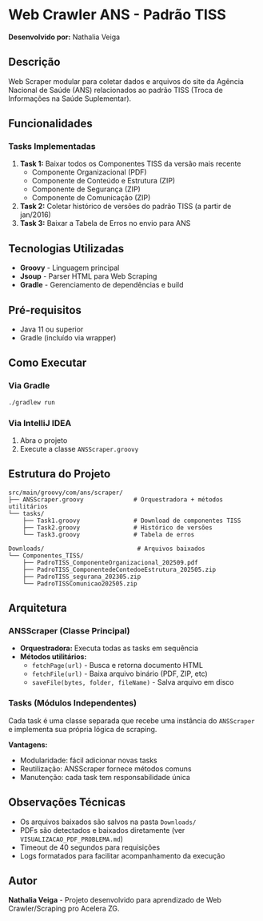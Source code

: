 # Web Crawler ANS - Padrão TISS

**Desenvolvido por:** Nathalia Veiga

## Descrição

Web Scraper modular para coletar dados e arquivos do site da Agência Nacional de Saúde (ANS) relacionados ao padrão TISS (Troca de Informações na Saúde Suplementar).

## Funcionalidades

### Tasks Implementadas

1. **Task 1:** Baixar todos os Componentes TISS da versão mais recente
   - Componente Organizacional (PDF)
   - Componente de Conteúdo e Estrutura (ZIP)
   - Componente de Segurança (ZIP)
   - Componente de Comunicação (ZIP)
2. **Task 2:** Coletar histórico de versões do padrão TISS (a partir de jan/2016)
3. **Task 3:** Baixar a Tabela de Erros no envio para ANS

## Tecnologias Utilizadas

- **Groovy** - Linguagem principal
- **Jsoup** - Parser HTML para Web Scraping
- **Gradle** - Gerenciamento de dependências e build

## Pré-requisitos

- Java 11 ou superior
- Gradle (incluído via wrapper)

## Como Executar

### Via Gradle

```bash
./gradlew run
```

### Via IntelliJ IDEA

1. Abra o projeto
2. Execute a classe `ANSScraper.groovy`

## Estrutura do Projeto

```
src/main/groovy/com/ans/scraper/
├── ANSScraper.groovy              # Orquestradora + métodos utilitários
└── tasks/
    ├── Task1.groovy               # Download de componentes TISS
    ├── Task2.groovy               # Histórico de versões
    └── Task3.groovy               # Tabela de erros

Downloads/                          # Arquivos baixados
└── Componentes_TISS/
    ├── PadroTISS_ComponenteOrganizacional_202509.pdf
    ├── PadroTISS_ComponentedeContedoeEstrutura_202505.zip
    ├── PadroTISS_segurana_202305.zip
    └── PadroTISSComunicao202505.zip
```

## Arquitetura

### ANSScraper (Classe Principal)
- **Orquestradora:** Executa todas as tasks em sequência
- **Métodos utilitários:**
  - `fetchPage(url)` - Busca e retorna documento HTML
  - `fetchFile(url)` - Baixa arquivo binário (PDF, ZIP, etc)
  - `saveFile(bytes, folder, fileName)` - Salva arquivo em disco

### Tasks (Módulos Independentes)
Cada task é uma classe separada que recebe uma instância do `ANSScraper` e implementa sua própria lógica de scraping.

**Vantagens:**
- Modularidade: fácil adicionar novas tasks
- Reutilização: ANSScraper fornece métodos comuns
- Manutenção: cada task tem responsabilidade única

## Observações Técnicas

- Os arquivos baixados são salvos na pasta `Downloads/`
- PDFs são detectados e baixados diretamente (ver `VISUALIZACAO_PDF_PROBLEMA.md`)
- Timeout de 40 segundos para requisições
- Logs formatados para facilitar acompanhamento da execução

## Autor

**Nathalia Veiga** - Projeto desenvolvido para aprendizado de Web Crawler/Scraping pro Acelera ZG.
